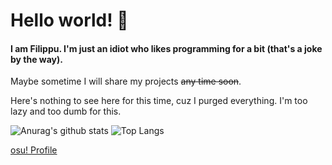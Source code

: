 # Hello world! 🌸
#### I am Filippu. I'm just an idiot who likes programming for a bit (that's a joke by the way).

Maybe sometime I will share my projects ~~any time soon~~.

Here's nothing to see here for this time, cuz I purged everything. I'm too lazy and too dumb for this.

![Anurag's github stats](https://github-readme-stats.vercel.app/api?username=oMottoo&show_icons=true&theme=chartreuse-dark)
![Top Langs](https://github-readme-stats.vercel.app/api/top-langs/?username=oMottoo&layout=compact&theme=chartreuse-dark)

[osu! Profile](https://osu.ppy.sh/users/Filippu)

<!--[![Anurag's github stats](https://github-readme-stats.vercel.app/api?username=oMottoo)](https://github.com/anuraghazra/github-readme-stats)-->
